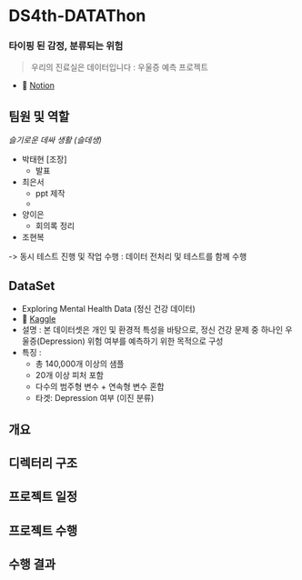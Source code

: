 # DS4th-DATAThon
### 타이핑 된 감정, 분류되는 위험
> 우리의 진료실은 데이터입니다 : 우울증 예측 프로젝트

- 🔗 [Notion](https://icy-citron-b57.notion.site/DATAThon-M2-202309f028f0806f9314ff6e91b33c7b)

## 팀원 및 역할
*슬기로운 데싸 생활 (슬데생)*
- 박태현 [조장]
  - 발표
- 최은서
  - ppt 제작
  - 
- 양이은
  - 회의록 정리
- 조현복


-> 동시 테스트 진행 및 작업 수행 : 데이터 전처리 및 테스트를 함께 수행


## DataSet
- Exploring Mental Health Data (정신 건강 데이터)
- 🔗 [Kaggle](https://www.kaggle.com/competitions/playground-series-s4e11/overview)
- 설명 : 본 데이터셋은 개인 및 환경적 특성을 바탕으로,
  정신 건강 문제 중 하나인 우울증(Depression) 위험 여부를 예측하기 위한 목적으로 구성
- 특징 :
  - 총 140,000개 이상의 샘플
  - 20개 이상 피처 포함
  - 다수의 범주형 변수 + 연속형 변수 혼합
  - 타겟: Depression 여부 (이진 분류)
  
## 개요

## 디렉터리 구조

## 프로젝트 일정

## 프로젝트 수행

## 수행 결과


